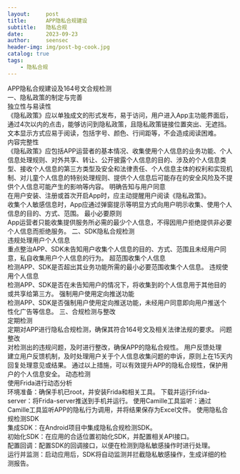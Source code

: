 ```yaml
---
layout:     post
title:      APP隐私合规建设
subtitle:   隐私合规
date:       2023-09-23
author:     seensec
header-img: img/post-bg-cook.jpg
catalog: true
tags:
    - 隐私合规
---
```

APP隐私合规建设及164号文合规检测<br>
一、隐私政策的制定与完善<br>
独立性与易读性<br>
《隐私政策》应以单独成文的形式发布，易于访问，用户进入App主功能界面后，通过4次以内的点击，能够访问到隐私政策，且隐私政策链接位置突出、无遮挡。
文本显示方式应易于阅读，包括字号、颜色、行间距等，不会造成阅读困难。<br>
内容完整性<br>
《隐私政策》应包括APP运营者的基本情况、收集使用个人信息的业务功能、个人信息处理规则、对外共享、转让、公开披露个人信息的目的、涉及的个人信息类型、接收个人信息的第三方类型及安全和法律责任、个人信息主体的权利和实现机制、对儿童个人信息的特别处理规则、提供个人信息后可能存在的安全风险及不提供个人信息可能产生的影响等内容。
明确告知与用户同意<br>
在用户安装、注册或首次开启App时，应主动提醒用户阅读《隐私政策》。<br>
收集个人敏感信息时，App应通过弹窗提示等明显方式向用户明示收集、使用个人信息的目的、方式、范围。
最小必要原则<br>
App运营者只能收集提供服务所必需的最少个人信息，不得因用户拒绝提供非必要个人信息而拒绝服务。
二、SDK隐私合规检测<br>
违规处理用户个人信息<br>
重点整治APP、SDK未告知用户收集个人信息的目的、方式、范围且未经用户同意，私自收集用户个人信息的行为。
超范围收集个人信息<br>
检测APP、SDK是否超出其业务功能所需的最小必要范围收集个人信息。
违规使用个人信息<br>
检测APP、SDK是否在未告知用户的情况下，将收集到的个人信息用于其他目的或共享给第三方。
强制用户使用定向推送功能<br>
检测APP、SDK是否强制用户使用定向推送功能，未经用户同意即向用户推送个性化广告等信息。
三、合规检测与整改<br>
定期检测<br>
定期对APP进行隐私合规检测，确保其符合164号文及相关法律法规的要求。
问题整改<br>
对检测出的违规问题，及时进行整改，确保APP的隐私合规性。
用户反馈处理<br>
建立用户反馈机制，及时处理用户关于个人信息收集问题的申诉，原则上在15天内回复处理意见或结果。
通过以上措施，可以有效提升APP的隐私合规性，保护用户的个人信息安全。
动态检测<br>
使用Frida进行动态分析<br>
环境准备：确保手机已root，并安装Frida和相关工具。
下载并运行Frida-server：将Frida-server推送到手机并运行。
使用Camille工具监听：通过Camille工具监听APP的隐私行为调用，并将结果保存为Excel文件。
使用隐私合规检测SDK<br>
集成SDK：在Android项目中集成隐私合规检测SDK。<br>
初始化SDK：在应用的合适位置初始化SDK，并配置相关API接口。<br>
配置回调：配置SDK的回调接口，以便在检测到隐私敏感操作时进行处理。<br>
运行并监测：启动应用后，SDK将自动监测并拦截隐私敏感操作，生成详细的检测报告。
